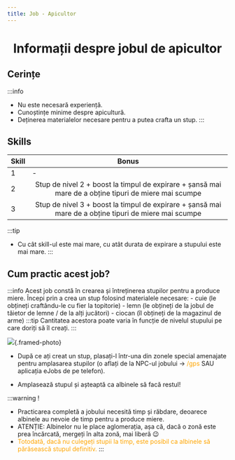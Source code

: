 ```yaml
---
title: Job - Apicultor
---
```


<script setup> 
    import KeyIcon from '../.vitepress/components/KeyIcon.vue'
</script>

# <span class="title-font"><center>Informații despre jobul de apicultor</center></span>

## <span class="header-font">Cerințe</span>

:::info
- Nu este necesară experiență.
- Cunoștințe minime despre apicultură.
- Deținerea materialelor necesare pentru a putea crafta un stup.
:::

## <span class="header-font">Skills</span>

| Skill                | Bonus                    |
| -------------------  | -------------------      |
| 1                    | -                                                                                                        |
| 2                    | <center> Stup de nivel 2 + boost la timpul de expirare + șansă mai mare de a obține tipuri de miere mai scumpe </center>    |
| 3                    | <center> Stup de nivel 3 + boost la timpul de expirare + șansă mai mare de a obține tipuri de miere mai scumpe </center>    |

:::tip
- Cu cât skill-ul este mai mare, cu atât durata de expirare a stupului este mai mare.
:::

## <span class="header-font">Cum practic acest job?</span>
:::info
Acest job constă în crearea și întreținerea stupilor pentru a produce miere. Începi prin a crea un stup folosind materialele necesare:
    - cuie (le obțineți craftându-le cu fier la topitorie)
    - lemn (le obțineți de la jobul de tăietor de lemne / de la alți jucători)
    - ciocan (îl obțineți de la magazinul de arme)
:::tip
Cantitatea acestora poate varia în funcție de nivelul stupului pe care doriți să îl creați.
:::

![](https://media.discordapp.net/attachments/1020115777917042718/1414199745613926612/image.png?ex=68c156a5&is=68c00525&hm=95b3112a5fafa45007d6c33bb673b8d1b989eeef750a595bfbfa418fb27efa53&=&format=webp&quality=lossless&width=750&height=856){.framed-photo}

- După ce ați creat un stup, plasați-l într-una din zonele special amenajate pentru amplasarea stupilor (o aflați de la NPC-ul jobului -> <span style="color:orange">/gps</span> SAU aplicația eJobs de pe telefon).

- Amplasează stupul și așteaptă ca albinele să facă restul!

:::warning !
- Practicarea completă a jobului necesită timp și răbdare, deoarece albinele au nevoie de timp pentru a produce miere.
- ATENȚIE: Albinelor nu le place aglomerația, așa că, dacă o zonă este prea încărcată, mergeți în alta zonă, mai liberă 😉
- <span style="color:orange">Totodată, dacă nu culegeți stupii la timp, este posibil ca albinele să părăsească stupul definitiv.</span>
:::
